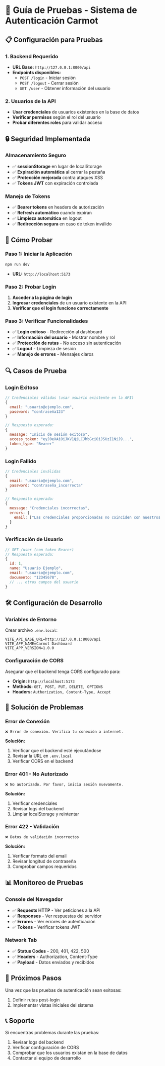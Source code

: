 # 🧪 Guía de Pruebas - Sistema de Autenticación Carmot

## 📋 **Configuración para Pruebas**

### **1. Backend Requerido**
- **URL Base:** `http://127.0.0.1:8000/api`
- **Endpoints disponibles:**
  - `POST /login` - Iniciar sesión
  - `POST /logout` - Cerrar sesión  
  - `GET /user` - Obtener información del usuario

### **2. Usuarios de la API**
- **Usar credenciales** de usuarios existentes en la base de datos
- **Verificar permisos** según el rol del usuario
- **Probar diferentes roles** para validar acceso

## 🔒 **Seguridad Implementada**

### **Almacenamiento Seguro**
- ✅ **sessionStorage** en lugar de localStorage
- ✅ **Expiración automática** al cerrar la pestaña
- ✅ **Protección mejorada** contra ataques XSS
- ✅ **Tokens JWT** con expiración controlada

### **Manejo de Tokens**
- ✅ **Bearer tokens** en headers de autorización
- ✅ **Refresh automático** cuando expiran
- ✅ **Limpieza automática** en logout
- ✅ **Redirección segura** en caso de token inválido

## 🚀 **Cómo Probar**

### **Paso 1: Iniciar la Aplicación**
```bash
npm run dev
```
- **URL:** `http://localhost:5173`

### **Paso 2: Probar Login**
1. **Acceder a la página de login**
2. **Ingresar credenciales** de un usuario existente en la API
3. **Verificar que el login funcione correctamente**

### **Paso 3: Verificar Funcionalidades**
- ✅ **Login exitoso** - Redirección al dashboard
- ✅ **Información del usuario** - Mostrar nombre y rol
- ✅ **Protección de rutas** - No acceso sin autenticación
- ✅ **Logout** - Limpieza de sesión
- ✅ **Manejo de errores** - Mensajes claros

## 🔍 **Casos de Prueba**

### **Login Exitoso**
```javascript
// Credenciales válidas (usar usuario existente en la API)
{
  email: "usuario@ejemplo.com",
  password: "contraseña123"
}

// Respuesta esperada:
{
  message: "Inicio de sesión exitoso",
  access_token: "eyJ0eXAiOiJKV1QiLCJhbGciOiJSUzI1NiJ9...",
  token_type: "Bearer"
}
```

### **Login Fallido**
```javascript
// Credenciales inválidas
{
  email: "usuario@ejemplo.com",
  password: "contraseña_incorrecta"
}

// Respuesta esperada:
{
  message: "Credenciales incorrectas",
  errors: {
    email: ["Las credenciales proporcionadas no coinciden con nuestros registros."]
  }
}
```

### **Verificación de Usuario**
```javascript
// GET /user (con token Bearer)
// Respuesta esperada:
{
  id: 1,
  name: "Usuario Ejemplo",
  email: "usuario@ejemplo.com",
  documento: "12345678",
  // ... otros campos del usuario
}
```

## 🛠️ **Configuración de Desarrollo**

### **Variables de Entorno**
Crear archivo `.env.local`:
```env
VITE_API_BASE_URL=http://127.0.0.1:8000/api
VITE_APP_NAME=Carmot Dashboard
VITE_APP_VERSION=1.0.0
```

### **Configuración de CORS**
Asegurar que el backend tenga CORS configurado para:
- **Origin:** `http://localhost:5173`
- **Methods:** `GET, POST, PUT, DELETE, OPTIONS`
- **Headers:** `Authorization, Content-Type, Accept`

## 🐛 **Solución de Problemas**

### **Error de Conexión**
```
❌ Error de conexión. Verifica tu conexión a internet.
```
**Solución:**
1. Verificar que el backend esté ejecutándose
2. Revisar la URL en `.env.local`
3. Verificar CORS en el backend

### **Error 401 - No Autorizado**
```
❌ No autorizado. Por favor, inicia sesión nuevamente.
```
**Solución:**
1. Verificar credenciales
2. Revisar logs del backend
3. Limpiar localStorage y reintentar

### **Error 422 - Validación**
```
❌ Datos de validación incorrectos
```
**Solución:**
1. Verificar formato del email
2. Revisar longitud de contraseña
3. Comprobar campos requeridos

## 📊 **Monitoreo de Pruebas**

### **Console del Navegador**
- ✅ **Requests HTTP** - Ver peticiones a la API
- ✅ **Responses** - Ver respuestas del servidor
- ✅ **Errores** - Ver errores de autenticación
- ✅ **Tokens** - Verificar tokens JWT

### **Network Tab**
- ✅ **Status Codes** - 200, 401, 422, 500
- ✅ **Headers** - Authorization, Content-Type
- ✅ **Payload** - Datos enviados y recibidos

## 🎯 **Próximos Pasos**

Una vez que las pruebas de autenticación sean exitosas:

1. Definir rutas post-login
2. Implementar vistas iniciales del sistema

## 📞 **Soporte**

Si encuentras problemas durante las pruebas:
1. Revisar logs del backend
2. Verificar configuración de CORS
3. Comprobar que los usuarios existan en la base de datos
4. Contactar al equipo de desarrollo
